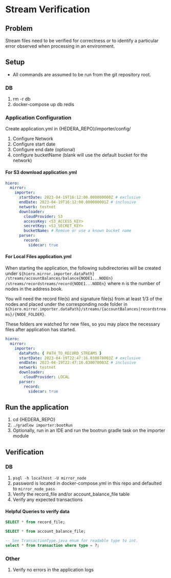 # Stream Verification

## Problem

Stream files need to be verified for correctness or to identify a particular error observed when processing in an
environment.

## Setup

- All commands are assumed to be run from the git repository root.

### DB

1. rm -r db
2. docker-compose up db redis

### Application Configuration

Create application.yml in {HEDERA_REPO}/importer/config/

1. Configure Network
2. Configure start date
3. Configure end date (optional)
4. configure bucketName (blank will use the default bucket for the network)

#### For S3 download application.yml

```yaml
hiero:
  mirror:
    importer:
      startDate: 2023-04-19T16:12:00.000000000Z # exclusive
      endDate: 2023-04-19T16:12:00.000000001Z # inclusive
      network: testnet
      downloader:
        cloudProvider: S3
        accessKey: <S3_ACCESS_KEY>
        secretKey: <S3_SECRET_KEY>
        bucketName: # Remove or use a known bucket name
      parser:
        record:
          sidecar: true
```

#### For Local Files application.yml

When starting the application, the following subdirectories will be created under `${hiero.mirror.importer.dataPath}`
`/streams/accountBalances/balance{NODE1...NODEn}` `/streams/recordstreams/record{NODE1...NODEn}` where n is the number
of nodes in the address book.

You will need the record file(s) and signature file(s) from at least 1/3 of the nodes and placed under the corresponding
node folder in `${hiero.mirror.importer.dataPath}/streams/{accountBalances|recordstreams}/{NODE_FOLDER}`.

These folders are watched for new files, so you may place the necessary files after application has started.

```yaml
hiero:
  mirror:
    importer:
      dataPath: { PATH_TO_RECORD_STREAMS }
      startDate: 2023-04-19T22:47:16.030078003Z # exclusive
      endDate: 2023-04-19T22:47:16.030078003Z # inclusive
      network: testnet
      downloader:
        cloudProvider: LOCAL
      parser:
        record:
          sidecar: true
```

## Run the application

1. cd {HEDERA_REPO}
2. `./gradlew importer:bootRun`
3. Optionally, run in an IDE and run the bootrun gradle task on the importer module

## Verification

### DB

1. `psql -h localhost -U mirror_node`
2. password is located in docker-compose.yml in this repo and defaulted to `mirror_node_pass`
3. Verify the record_file and/or account_balance_file table
4. Verify any expected transactions

#### Helpful Queries to verify data

```sql
SELECT * from record_file;

SELECT * from account_balance_file;

-- See TransactionType.java enum for readable type to int.
select * from transaction where type = ?;
```

### Other

1. Verify no errors in the application logs
